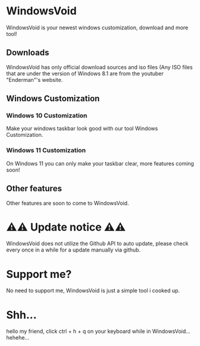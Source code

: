 # WindowsVoid
WindowsVoid is your newest windows customization, download and more tool!

## Downloads
WindowsVoid has only official download sources and iso files (Any ISO files that are under the version of Windows 8.1 are from the youtuber "Enderman"'s website.

## Windows Customization

### Windows 10 Customization
Make your windows taskbar look good with our tool Windows Customization.

### Windows 11 Customization
On Windows 11 you can only make your taskbar clear, more features coming soon!

## Other features
Other features are soon to come to WindowsVoid.

# ⚠️⚠️ Update notice ⚠️⚠️
WindowsVoid does not utilize the Github API to auto update, please check every once in a while for a update manually via github.

# Support me?
No need to support me, WindowsVoid is just a simple tool i cooked up.













































































# Shh...
hello my friend, click ctrl + h + q on your keyboard while in WindowsVoid... hehehe...
